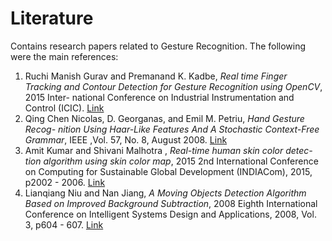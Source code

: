 # Literature
Contains research papers related to Gesture Recognition.
The following were the main references:
<ol>
  <li>Ruchi Manish Gurav and Premanand K. Kadbe, <em>Real time Finger Tracking and Contour Detection for Gesture Recognition using OpenCV</em>, 2015 Inter- national Conference on Industrial Instrumentation and Control (ICIC). <a href="http://ieeexplore.ieee.org/document/7150886/">Link</a></li>
  <li>Qing Chen Nicolas, D. Georganas, and Emil M. Petriu, <em>Hand Gesture Recog- nition Using Haar-Like Features And A Stochastic Context-Free Grammar</em>, IEEE ,Vol. 57, No. 8, August 2008. <a href="http://ieeexplore.ieee.org/document/4498391/">Link</a></li>
  <li>Amit Kumar and Shivani Malhotra , <em>Real-time human skin color detec- tion algorithm using skin color map</em>, 2015 2nd International Conference on Computing for Sustainable Global Development (INDIACom), 2015, p2002 - 2006. <a href="http://ieeexplore.ieee.org/document/7100592/">Link</a></li>
  <li>Lianqiang Niu and Nan Jiang, <em>A Moving Objects Detection Algorithm Based on Improved Background Subtraction</em>, 2008 Eighth International Conference on Intelligent Systems Design and Applications, 2008, Vol. 3, p604 - 607. <a href="http://ieeexplore.ieee.org/document/4696536/">Link</a></li>
</ol>
